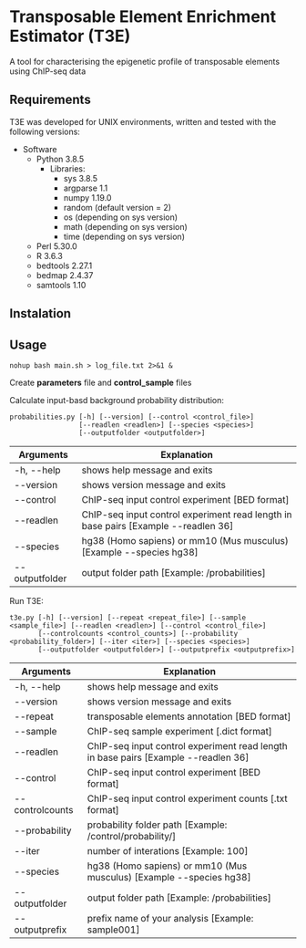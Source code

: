 # Transposable Element Enrichment Estimator (T3E) 
A tool for characterising the epigenetic profile of transposable elements using ChIP-seq data
## Requirements
T3E was developed for UNIX environments, written and tested with the following versions:
* Software
  * Python 3.8.5
    * Libraries: 
      * sys 3.8.5
      * argparse 1.1
      * numpy 1.19.0
      * random (default version = 2)
      * os (depending on sys version)
      * math (depending on sys version)
      * time (depending on sys version)
  * Perl 5.30.0
  * R 3.6.3
  * bedtools 2.27.1
  * bedmap 2.4.37
  * samtools 1.10

## Instalation

## Usage
    nohup bash main.sh > log_file.txt 2>&1 &
Create **parameters** file and **control_sample** files

Calculate input-basd background probability distribution:

    probabilities.py [-h] [--version] [--control <control_file>]
                     [--readlen <readlen>] [--species <species>]
                     [--outputfolder <outputfolder>]

| Arguments  | Explanation |
| ------------- | ------------- |
| -h, --help | shows help message and exits |
| --version | shows version message and exits |
| --control | ChIP-seq input control experiment [BED format] |
| --readlen | ChIP-seq input control experiment read length in base pairs [Example --readlen 36] |
| --species | hg38 (Homo sapiens) or mm10 (Mus musculus) [Example --species hg38] |
| --outputfolder | output folder path [Example: /probabilities] |

Run T3E:

    t3e.py [-h] [--version] [--repeat <repeat_file>] [--sample <sample_file>] [--readlen <readlen>] [--control <control_file>]
           [--controlcounts <control_counts>] [--probability <probability_folder>] [--iter <iter>] [--species <species>]
           [--outputfolder <outputfolder>] [--outputprefix <outputprefix>]
              
| Arguments  | Explanation |
| ------------- | ------------- |
| -h, --help | shows help message and exits |
| --version | shows version message and exits |
| --repeat | transposable elements annotation [BED format] |
| --sample | ChIP-seq sample experiment [.dict format] |
| --readlen | ChIP-seq input control experiment read length in base pairs [Example --readlen 36] |
| --control | ChIP-seq input control experiment [BED format] |
| --controlcounts | ChIP-seq input control experiment counts [.txt format] |
| --probability | probability folder path [Example: /control/probability/] |
| --iter | number of interations [Example: 100] |
| --species | hg38 (Homo sapiens) or mm10 (Mus musculus) [Example --species hg38] |
| --outputfolder | output folder path [Example: /probabilities] |
| --outputprefix | prefix name of your analysis [Example: sample001] |
